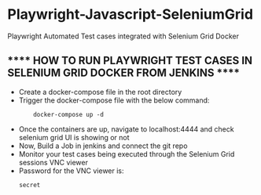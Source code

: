 # Playwright-Javascript-SeleniumGrid
Playwright Automated Test cases integrated with Selenium Grid Docker
## **** HOW TO RUN PLAYWRIGHT TEST CASES IN SELENIUM GRID DOCKER FROM JENKINS **** ##
<ul>
  <li> Create a docker-compose file in the root directory
  <li> Trigger the docker-compose file with the below command:
  
        
        docker-compose up -d
        
  <li> Once the containers are up, navigate to localhost:4444 and check selenium grid UI is showing or not
  <li> Now, Build a Job in jenkins and connect the git repo
  <li> Monitor your test cases being executed through the Selenium Grid sessions VNC viewer
  <li> Password for the VNC viewer is:
  
  ```
  secret
